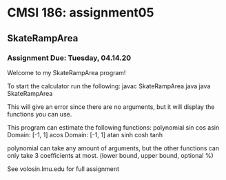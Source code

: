 

# CMSI 186: assignment05 
## SkateRampArea
### Assignment Due: Tuesday, 04.14.20

Welcome to my SkateRampArea program!

To start the calculator run the following:
javac SkateRampArea.java
java SkateRampArea

This will give an error since there are no arguments, but it will display the functions you can use.

This program can estimate the following functions:
polynomial
sin
cos
asin Domain: [-1, 1]
acos Domain: [-1, 1]
atan
sinh
cosh
tanh

polynomial can take any amount of arguments, but the other functions can only take 3 coefficients at most. (lower bound, upper bound, optional %)


See volosin.lmu.edu for full assignment
